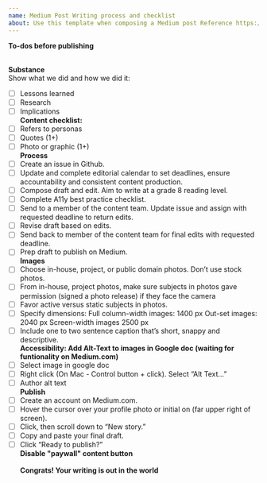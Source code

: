 ```yaml
---
name: Medium Post Writing process and checklist 
about: Use this template when composing a Medium post Reference https://docs.google.com/document/d/1KMFASGEiuEkWKdo4jeOmHZOfc02LKVsPiapxvD3IpkU/edit#heading=h.5zkr43xy0rg3
---
```

**To-dos before publishing**
<!--- here we list the steps to take before publishing a post under @Civiqueso on Medium.com --->
<br>**Substance**<br>
Show what we did and how we did it:
- [ ] Lessons learned
- [ ] Research
- [ ] Implications
<br>**Content checklist:**<br>
- [ ] Refers to personas
- [ ] Quotes (1+)
- [ ] Photo or graphic (1+)
<br>**Process**<br>
- [ ] Create an issue in Github.
- [ ] Update and complete editorial calendar to set deadlines, ensure accountability and consistent content production. 
- [ ] Compose draft and edit. Aim to write at a grade 8 reading level.
- [ ] Complete A11y best practice checklist.
- [ ] Send to a member of the content team. Update issue and assign with requested deadline to return edits.
- [ ] Revise draft based on edits.
- [ ] Send back to member of the content team for final edits with requested deadline.
- [ ] Prep draft to publish on Medium.
<br>**Images**<br>
- [ ] Choose in-house, project, or public domain photos. Don’t use stock photos. 
- [ ] From in-house, project photos, make sure subjects in photos gave permission (signed a photo release) if they face the camera
- [ ] Favor active versus static subjects in photos.
- [ ] Specify dimensions:
Full column-width images: 1400 px
Out-set images: 2040 px
Screen-width images 2500 px
- [ ] Include one to two sentence caption that’s short, snappy and descriptive. 
<br>**Accessibility: Add Alt-Text to images in Google doc (waiting for funtionality on Medium.com)**<br>
- [ ] Select image in google doc
- [ ] Right click (On Mac - Control button + click). Select “Alt Text…”
- [ ] Author alt text
<br>**Publish**<br>
- [ ] Create an account on Medium.com.
- [ ] Hover the cursor over your profile photo or initial on (far upper right of screen). 
- [ ] Click, then scroll down to “New story.”
- [ ] Copy and paste your final draft. 
- [ ] Click “Ready to publish?” 
<br>**Disable "paywall" content button**<br>
<br>**Congrats! Your writing is out in the world**<br>
